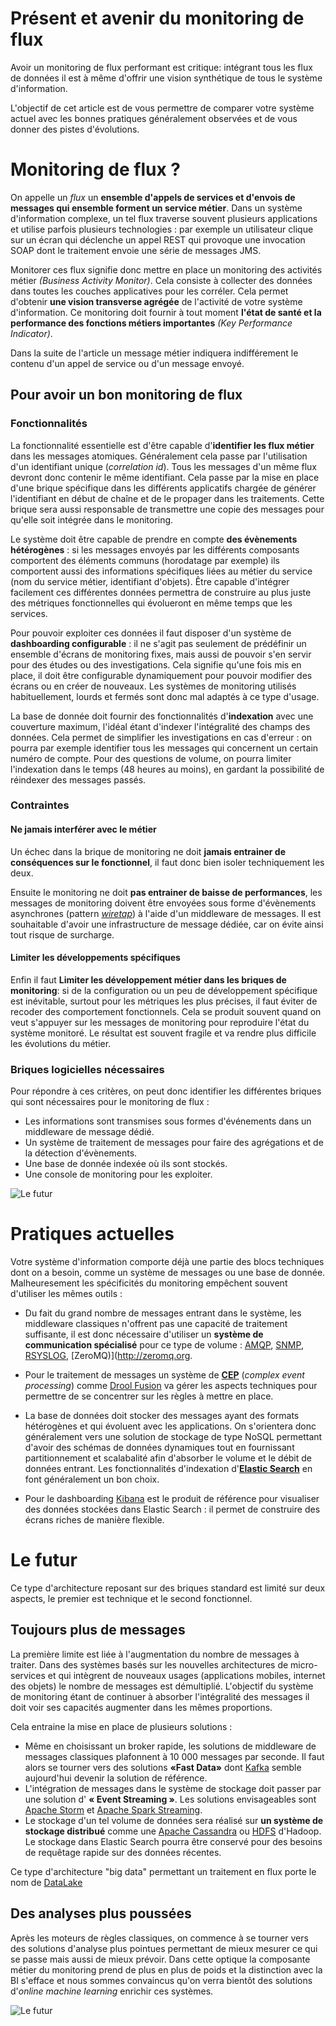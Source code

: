 # Présent et avenir du monitoring de flux 

Avoir un monitoring de flux performant est critique: intégrant tous les flux de données il est à même d'offrir une vision synthétique de tous le système d'information.

L'objectif de cet article est de vous permettre de comparer votre système actuel avec les bonnes pratiques généralement observées et de vous donner des pistes d'évolutions.

# Monitoring de flux ?

On appelle un *flux* un **ensemble d'appels de services et d'envois de messages qui ensemble forment un service métier**. Dans un système d'information complexe, un tel flux traverse souvent plusieurs applications et utilise parfois plusieurs technologies : par exemple un utilisateur clique sur un écran qui déclenche un appel REST qui provoque une invocation SOAP dont le traitement envoie une série de messages JMS.

Monitorer ces flux signifie donc mettre en place un monitoring des activités métier *(Business Activity Monitor)*. Cela consiste à collecter des données dans toutes les couches applicatives pour les corréler. Cela permet d'obtenir **une vision transverse agrégée** de l'activité de votre système d'information. Ce monitoring doit fournir à tout moment **l'état de santé et la performance des fonctions métiers importantes** *(Key Performance Indicator)*.

Dans la suite de l'article un message métier indiquera indifférement le contenu d'un appel de service ou d'un message envoyé.

## Pour avoir un bon monitoring de flux

### Fonctionnalités

La fonctionnalité essentielle est d'être capable d'**identifier les flux métier** dans les messages atomiques. Généralement cela passe par l'utilisation d'un identifiant unique (*correlation id*). Tous les messages d'un même flux devront donc contenir le même identifiant. Cela passe par la mise en place d'une brique spécifique dans les différents applicatifs chargée de générer l'identifiant en début de chaîne et de le propager dans les traitements. Cette brique sera aussi responsable de transmettre une copie des messages pour qu'elle soit intégrée dans le monitoring.

Le système doit être capable de prendre en compte **des évènements hétérogènes** : si les messages envoyés par les différents composants comportent des éléments communs (horodatage par exemple) ils comportent aussi des informations spécifiques liées au métier du service (nom du service métier, identifiant d'objets). Être capable d'intégrer facilement ces différentes données permettra de construire au plus juste des métriques fonctionnelles qui évolueront en même temps que les services.

Pour pouvoir exploiter ces données il faut disposer d'un système de **dashboarding configurable** : il ne s'agit pas seulement de prédéfinir un ensemble d'écrans de monitoring fixes, mais aussi de pouvoir s'en servir pour des études ou des investigations. Cela signifie qu'une fois mis en place, il doit être configurable dynamiquement pour pouvoir modifier des écrans ou en créer de nouveaux. Les systèmes de monitoring utilisés habituellement, lourds et fermés sont donc mal adaptés à ce type d'usage.

La base de donnée doit fournir des fonctionnalités d'**indexation** avec une couverture maximum, l'idéal étant d'indexer l'intégralité des champs des données. Cela permet de simplifier les investigations en cas d'erreur : on pourra par exemple identifier tous les messages qui concernent un certain numéro de compte. Pour des questions de volume, on pourra limiter l'indexation dans le temps (48 heures au moins), en gardant la possibilité de réindexer des messages passés.

### Contraintes

#### Ne jamais interférer avec le métier

Un échec dans la brique de monitoring ne doit **jamais entrainer de conséquences sur le fonctionnel**, il faut donc bien isoler techniquement les deux.

Ensuite le monitoring ne doit **pas entrainer de baisse de performances**, les messages de monitoring doivent être envoyées sous forme d'évènements asynchrones (pattern *[wiretap](http://www.enterpriseintegrationpatterns.com/WireTap.html)*) à l'aide d'un middleware de messages. Il est souhaitable d'avoir une infrastructure de message dédiée, car on évite ainsi tout risque de surcharge.

#### Limiter les développements spécifiques

Enfin il faut **Limiter les développement métier dans les briques de monitoring**: si de la configuration ou un peu de développement spécifique est inévitable, surtout pour les métriques les plus précises, il faut éviter de recoder des comportement fonctionnels. Cela se produit souvent quand on veut s'appuyer sur les messages de monitoring pour reproduire l'état du système monitoré. Le résultat est souvent fragile et va rendre plus difficile les évolutions du métier.

### Briques logicielles nécessaires

Pour répondre à ces critères, on peut donc identifier les différentes briques qui sont nécessaires pour le monitoring de flux :
- Les informations sont transmises sous formes d'événements dans un middleware de message dédié.
- Un système de traitement de messages pour faire des agrégations et de la détection d'évènements.
- Une base de donnée indexée où ils sont stockés.
- Une console de monitoring pour les exploiter.

![Le futur](present.png)

# Pratiques actuelles

Votre système d'information comporte déjà une partie des blocs techniques dont on a besoin, comme un système de messages ou une base de donnée. Malheuresement les spécificités du monitoring empêchent souvent d'utiliser les mêmes outils :

- Du fait du grand nombre de messages entrant dans le système, les middleware classiques n'offrent pas une capacité de traitement suffisante, il est donc nécessaire d'utiliser un **système de communication spécialisé** pour ce type de volume : [AMQP](http://www.amqp.org), [SNMP](http://en.wikipedia.org/wiki/Simple_Network_Management_Protocol), [RSYSLOG](http://www.rsyslog.com), [ZeroMQ)](http://zeromq.org.

- Pour le traitement de messages un système de **[CEP](http://en.wikipedia.org/wiki/Complex_event_processing)** (*complex event processing*) comme [Drool Fusion](http://docs.jboss.org/drools/release/latest/drools-docs/html/DroolsComplexEventProcessingChapter.html) va gérer les aspects techniques pour permettre de se concentrer sur les règles à mettre en place.

- La base de données doit stocker des messages ayant des formats hétérogènes et qui évoluent avec les applications. On s'orientera donc généralement vers une solution de stockage de type NoSQL permettant d'avoir des schémas de données dynamiques tout en fournissant partitionnement et scalabalité afin d'absorber le volume et le débit de données entrant. Les fonctionnalités d'indexation d'**[Elastic Search](http://www.elasticsearch.org)** en font généralement un bon choix.

- Pour le dashboarding [Kibana](http://www.elasticsearch.org/overview/kibana/) est le produit de référence pour visualiser des données stockées dans Elastic Search : il permet de construire des écrans riches de manière flexible.

# Le futur

Ce type d'architecture reposant sur des briques standard est limité sur deux aspects, le premier est technique et le second fonctionnel. 

## Toujours plus de messages

La première limite est liée à l'augmentation du nombre de messages à traiter. Dans des systèmes basés sur les nouvelles architectures de micro-services et qui intègrent de nouveaux usages (applications mobiles, internet des objets) le nombre de messages est démultiplié. L'objectif du système de monitoring étant de continuer à absorber l'intégralité des messages il doit voir ses capacités augmenter dans les mêmes proportions.

Cela entraine la mise en place de plusieurs solutions :
- Même en choisissant un broker rapide, les solutions de middleware de messages classiques plafonnent à 10 000 messages par seconde. Il faut alors se tourner vers des solutions **«Fast Data»** dont [Kafka](http://kafka.apache.org) semble aujourd'hui devenir la solution de référence.
- L'intégration de messages dans le système de stockage doit passer par une solution d' **« Event Streaming »**. Les solutions envisageables sont [Apache Storm](https://storm.apache.org) et [Apache Spark Streaming](https://spark.apache.org/streaming/).
- Le stockage d'un tel volume de données sera réalisé sur **un système de stockage distribué** comme une [Apache Cassandra](http://cassandra.apache.org) ou [HDFS](http://hadoop.apache.org/docs/r1.2.1/hdfs_design.html#Introduction) d'Hadoop. Le stockage dans Elastic Search pourra être conservé pour des besoins de requêtage rapide sur des données récentes.

Ce type d'architecture "big data" permettant un traitement en flux porte le nom de [DataLake](http://www.forbes.com/sites/ciocentral/2011/07/21/big-data-requires-a-big-new-architecture/)

## Des analyses plus poussées

Après les moteurs de règles classiques, on commence à se tourner vers des solutions d'analyse plus pointues permettant de mieux mesurer ce qui se passe mais aussi de mieux prévoir. Dans cette optique la composante métier du monitoring prend de plus en plus de poids et la distinction avec la BI s'efface et nous sommes convaincus qu'on verra bientôt des solutions d'*online machine learning* enrichir ces systèmes.

![Le futur](futur.png)
